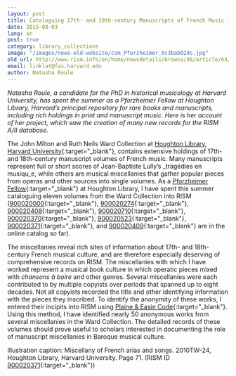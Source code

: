 ```yaml
---
layout: post
title: Cataloguing 17th- and 18th-century Manuscripts of French Music in the Ward Collection (US-CAward)
date: 2015-08-03
lang: en
post: true
category: library_collections
image: "/images/news-old-website/csm_Pforzheimer_8c3bab02dc.jpg"
old_url: http://www.rism.info/en/home/newsdetails/browse/46/article/64/cataloguing-17th-and-18th-century-manuscripts-of-french-music-in-the-ward-collection-us-caward.html
email: linklat@fas.harvard.edu
author: Natasha Roule
---
```


_Natasha Roule, a candidate for the PhD in historical musicology at Harvard University, has spent the summer as a Pforzheimer Fellow at Houghton Library, Harvard’s principal repository for rare books and manuscripts, including rich holdings in print and manuscript music. Here is her account of her project, which saw the creation of many new records for the RISM A/II database._

The John Milton and Ruth Neils Ward Collection at [Houghton Library, Harvard University](http://hcl.harvard.edu/libraries/houghton){:target="_blank"}, contains extensive holdings of 17th- and 18th-century manuscript volumes of French music. Many manuscripts represent full or short scores of Jean-Baptiste Lully’s _tragédies en musiqu_e, while others are musical miscellanies that gather popular pieces from operas and other sources into single volumes. As a [Pforzheimer Fellow](http://library.harvard.edu/06112015-1629/pforzheimer-fellowship-program-confirmed-2015){:target="_blank"} at Houghton Library, I have spent this summer cataloguing eleven volumes from the Ward Collection into RISM ([900020000](https://opac.rism.info/search?id=900020000){:target="_blank"}, [900020274](https://opac.rism.info/search?id=900020274){:target="_blank"}, [900020408](https://opac.rism.info/search?id=900020408){:target="_blank"}, [900020710](https://opac.rism.info/search?id=900020710){:target="_blank"}, [900020370](https://opac.rism.info/search?id=900020370){:target="_blank"}, [900020523](https://opac.rism.info/search?id=900020523){:target="_blank"}, [900020371](https://opac.rism.info/search?id=900020371){:target="_blank"}, and [900020409](https://opac.rism.info/search?id=900020409){:target="_blank"} are in the online catalog so far).

The miscellanies reveal rich sites of information about 17th- and 18th-century French musical culture, and are therefore especially deserving of comprehensive records on RISM. The miscellanies with which I have worked represent a musical book culture in which operatic pieces mixed with _chansons à boire_ and other genres. Several miscellanies were each contributed to by multiple copyists over periods that spanned up to eight decades. Not all copyists recorded the title and other identifying information with the pieces they inscribed. To identify the anonymity of these works, I entered their incipits into RISM using [Plaine & Easie Code](http://www.iaml.info/plaine-easie-code){:target="_blank"}. Using this method, I have identified nearly 50 anonymous works from several miscellanies in the Ward Collection. The detailed records of these volumes should prove useful to scholars interested in documenting the role of manuscript miscellanies in Baroque musical culture.

Illustration caption: Miscellany of French arias and songs. 2010TW-24, Houghton Library, Harvard University. Page 71. (RISM ID [900020371](https://opac.rism.info/search?id=900020371){:target="_blank"})